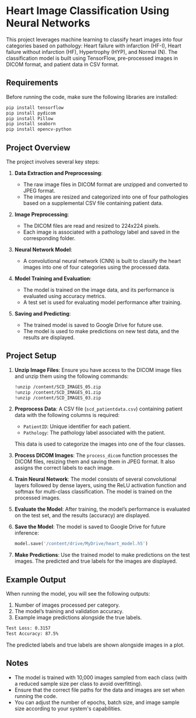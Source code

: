 
# Heart Image Classification Using Neural Networks

This project leverages machine learning to classify heart images into four categories based on pathology: Heart failure with infarction (HF-I), Heart failure without infarction (HF), Hypertrophy (HYP), and Normal (N). The classification model is built using TensorFlow, pre-processed images in DICOM format, and patient data in CSV format.

## Requirements

Before running the code, make sure the following libraries are installed:

```bash
pip install tensorflow
pip install pydicom
pip install Pillow
pip install seaborn
pip install opencv-python
```

## Project Overview

The project involves several key steps:

1. **Data Extraction and Preprocessing**:
   - The raw image files in DICOM format are unzipped and converted to JPEG format.
   - The images are resized and categorized into one of four pathologies based on a supplemental CSV file containing patient data.

2. **Image Preprocessing**:
   - The DICOM files are read and resized to 224x224 pixels.
   - Each image is associated with a pathology label and saved in the corresponding folder.
   
3. **Neural Network Model**:
   - A convolutional neural network (CNN) is built to classify the heart images into one of four categories using the processed data.

4. **Model Training and Evaluation**:
   - The model is trained on the image data, and its performance is evaluated using accuracy metrics.
   - A test set is used for evaluating model performance after training.

5. **Saving and Predicting**:
   - The trained model is saved to Google Drive for future use.
   - The model is used to make predictions on new test data, and the results are displayed.

## Project Setup

1. **Unzip Image Files**:
   Ensure you have access to the DICOM image files and unzip them using the following commands:

   ```bash
   !unzip /content/SCD_IMAGES_05.zip
   !unzip /content/SCD_IMAGES_01.zip
   !unzip /content/SCD_IMAGES_03.zip
   ```

2. **Preprocess Data**:
   A CSV file (`scd_patientdata.csv`) containing patient data with the following columns is required:
   - `PatientID`: Unique identifier for each patient.
   - `Pathology`: The pathology label associated with the patient.

   This data is used to categorize the images into one of the four classes.

3. **Process DICOM Images**:
   The `process_dicom` function processes the DICOM files, resizing them and saving them in JPEG format. It also assigns the correct labels to each image.

4. **Train Neural Network**:
   The model consists of several convolutional layers followed by dense layers, using the ReLU activation function and softmax for multi-class classification. The model is trained on the processed images.

5. **Evaluate the Model**:
   After training, the model’s performance is evaluated on the test set, and the results (accuracy) are displayed.

6. **Save the Model**:
   The model is saved to Google Drive for future inference:

   ```python
   model.save('/content/drive/MyDrive/heart_model.h5')
   ```

7. **Make Predictions**:
   Use the trained model to make predictions on the test images. The predicted and true labels for the images are displayed.

## Example Output

When running the model, you will see the following outputs:

1. Number of images processed per category.
2. The model’s training and validation accuracy.
3. Example image predictions alongside the true labels.

```bash
Test Loss: 0.3157
Test Accuracy: 87.5%
```

The predicted labels and true labels are shown alongside images in a plot.

## Notes

- The model is trained with 10,000 images sampled from each class (with a reduced sample size per class to avoid overfitting).
- Ensure that the correct file paths for the data and images are set when running the code.
- You can adjust the number of epochs, batch size, and image sample size according to your system's capabilities.
